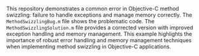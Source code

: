 This repository demonstrates a common error in Objective-C method swizzling:  failure to handle exceptions and manage memory correctly. The `MethodSwizzlingBug.m` file shows the problematic code. The `MethodSwizzlingSolution.m` file provides a corrected version with improved exception handling and memory management.  This example highlights the importance of robust error handling and memory management techniques when implementing method swizzling in Objective-C applications.